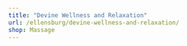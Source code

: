 ```yaml
---
title: "Devine Wellness and Relaxation"
url: /ellensburg/devine-wellness-and-relaxation/
shop: Massage
---
```

